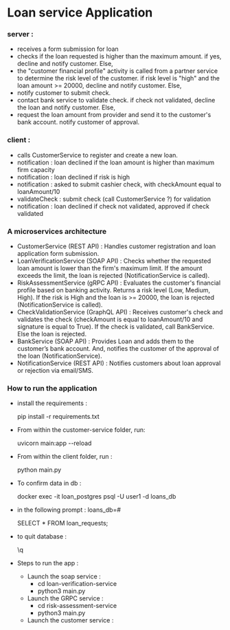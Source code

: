 # Loan service Application

### server : 

- receives a form submission for loan
- checks if the loan requested is higher than the maximum amount. if yes, decline and notify customer. Else,
- the "customer financial profile" activity is called from a partner service to determine the risk level of the customer. if risk level is "high" and the loan amount >= 20000, decline and notify customer. Else, 
- notify customer to submit check.  
- contact bank service to validate check. if check not validated, decline the loan and notify customer. Else, 
- request the loan amount from provider and send it to the customer's bank account. notify customer of approval.


### client : 
- calls CustomerService to register and create a new loan. 
- notification : loan declined if the loan amount is higher than maximum firm capacity
- notification : loan declined if risk is high
- notification : asked to submit cashier check, with checkAmount equal to loanAmount/10
- validateCheck : submit check (call CustomerService ?) for validation
- notification : loan declined if check not validated, approved if check validated


### A microservices architecture

- CustomerService (REST API) : Handles customer registration and loan application form submission.
- LoanVerificationService (SOAP API) : Checks whether the requested loan amount is lower than the firm's maximum limit. If the amount exceeds the limit, the loan is rejected (NotificationService is called).
- RiskAssessmentService (gRPC API) : Evaluates the customer's financial profile based on banking activity. Returns a risk level (Low, Medium, High). If the risk is High and the loan is >= 20000, the loan is rejected (NotificationService is called).
- CheckValidationService (GraphQL API) : Receives customer's check and validates the check (checkAmount is equal to loanAmount/10 and signature is equal to True). If the check is validated, call BankService. Else the loan is rejected.
- BankService (SOAP API) : Provides Loan and adds them to the customer’s bank account. And, notifies the customer of the approval of the loan (NotificationService).
- NotificationService (REST API) : Notifies customers about loan approval or rejection via email/SMS.

### How to run the application 

- install the requirements : 
    
    pip install -r requirements.txt

- From within the customer-service folder, run:

    uvicorn main:app --reload

- From within the client folder, run : 

    python main.py

- To confirm data in db :

    docker exec -it loan_postgres psql -U user1 -d loans_db

- in the following prompt : loans_db=#

    SELECT * FROM loan_requests;

- to quit database :

    \q


- Steps to run the app : 

    -  Launch the soap service : 
        - cd loan-verification-service
        - python3 main.py
    - Launch the GRPC service : 
        - cd risk-assessment-service
        - python3 main.py
    - Launch the customer service : 









